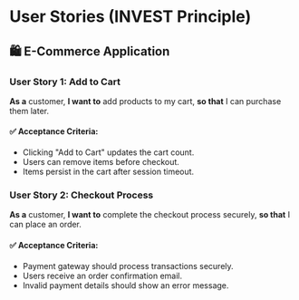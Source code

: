 # User Stories (INVEST Principle)

## 🛍️ E-Commerce Application

### User Story 1: Add to Cart
**As a** customer, **I want to** add products to my cart, **so that** I can purchase them later.

#### ✅ Acceptance Criteria:
- Clicking "Add to Cart" updates the cart count.
- Users can remove items before checkout.
- Items persist in the cart after session timeout.

### User Story 2: Checkout Process
**As a** customer, **I want to** complete the checkout process securely, **so that** I can place an order.

#### ✅ Acceptance Criteria:
- Payment gateway should process transactions securely.
- Users receive an order confirmation email.
- Invalid payment details should show an error message.
